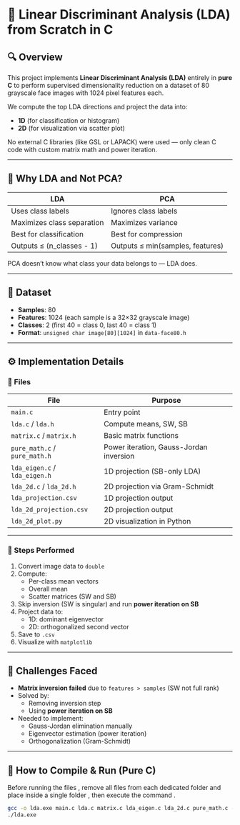 # 🧠 Linear Discriminant Analysis (LDA) from Scratch in C

## 🔍 Overview

This project implements **Linear Discriminant Analysis (LDA)** entirely in **pure C** to perform supervised dimensionality reduction on a dataset of 80 grayscale face images with 1024 pixel features each.

We compute the top LDA directions and project the data into:
- **1D** (for classification or histogram)
- **2D** (for visualization via scatter plot)

No external C libraries (like GSL or LAPACK) were used — only clean C code with custom matrix math and power iteration.

---

## 🧠 Why LDA and Not PCA?

| LDA                          | PCA                          |
|-----------------------------|------------------------------|
| Uses class labels           | Ignores class labels         |
| Maximizes class separation  | Maximizes variance           |
| Best for classification     | Best for compression         |
| Outputs ≤ (n_classes - 1)   | Outputs ≤ min(samples, features) |

PCA doesn’t know what class your data belongs to — LDA does.

---

## 🧾 Dataset

- **Samples**: 80
- **Features**: 1024 (each sample is a 32×32 grayscale image)
- **Classes**: 2 (first 40 = class 0, last 40 = class 1)
- **Format**: `unsigned char image[80][1024]` in `data-face80.h`

---

## ⚙️ Implementation Details

### 🔧 Files

| File | Purpose |
|------|---------|
| `main.c` | Entry point |
| `lda.c` / `lda.h` | Compute means, SW, SB |
| `matrix.c` / `matrix.h` | Basic matrix functions |
| `pure_math.c` / `pure_math.h` | Power iteration, Gauss-Jordan inversion |
| `lda_eigen.c` / `lda_eigen.h` | 1D projection (SB-only LDA) |
| `lda_2d.c` / `lda_2d.h` | 2D projection via Gram-Schmidt |
| `lda_projection.csv` | 1D projection output |
| `lda_2d_projection.csv` | 2D projection output |
| `lda_2d_plot.py` | 2D visualization in Python |

---

### 🧪 Steps Performed

1. Convert image data to `double`
2. Compute:
   - Per-class mean vectors
   - Overall mean
   - Scatter matrices (SW and SB)
3. Skip inversion (SW is singular) and run **power iteration on SB**
4. Project data to:
   - 1D: dominant eigenvector
   - 2D: orthogonalized second vector
5. Save to `.csv`
6. Visualize with `matplotlib`

---

## 🧠 Challenges Faced

- **Matrix inversion failed** due to `features > samples` (SW not full rank)
- Solved by:
  - Removing inversion step
  - Using **power iteration on SB**
- Needed to implement:
  - Gauss-Jordan elimination manually
  - Eigenvector estimation (power iteration)
  - Orthogonalization (Gram-Schmidt)

---

## 💾 How to Compile & Run (Pure C)

Before running the files , remove all files from each dedicated folder and place inside a single folder , then execute the command .

```bash
gcc -o lda.exe main.c lda.c matrix.c lda_eigen.c lda_2d.c pure_math.c -lm
./lda.exe

